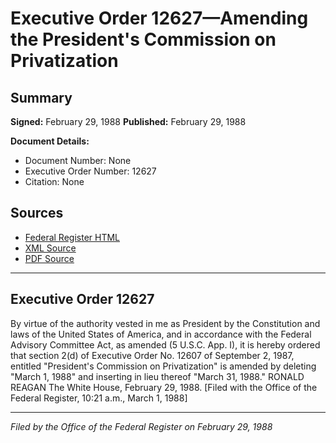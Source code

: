 # Executive Order 12627—Amending the President's Commission on Privatization

## Summary

**Signed:** February 29, 1988
**Published:** February 29, 1988

**Document Details:**
- Document Number: None
- Executive Order Number: 12627
- Citation: None

## Sources
- [Federal Register HTML](https://www.presidency.ucsb.edu/documents/executive-order-12627-amending-the-presidents-commission-privatization)
- [XML Source](None)
- [PDF Source](None)

---

## Executive Order 12627

By virtue of the authority vested in me as President by the Constitution and laws of the United States of America, and in accordance with the Federal Advisory Committee Act, as amended (5 U.S.C. App. I), it is hereby ordered that section 2(d) of Executive Order No. 12607 of September 2, 1987, entitled "President's Commission on Privatization" is amended by deleting "March 1, 1988" and inserting in lieu thereof "March 31, 1988."
RONALD REAGAN
The White House,
February 29, 1988.
[Filed with the Office of the Federal Register, 10:21 a.m., March 1, 1988]

---

*Filed by the Office of the Federal Register on February 29, 1988*
